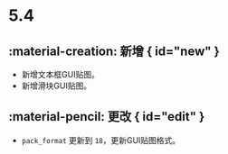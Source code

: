 # 5.4

## :material-creation: 新增 { id="new" }
- 新增文本框GUI贴图。
- 新增滑块GUI贴图。

## :material-pencil: 更改 { id="edit" }
- `pack_format` 更新到 `18`，更新GUI贴图格式。